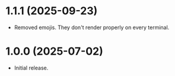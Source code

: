 # 1.1.1 (2025-09-23)
- Removed emojis. They don't render properly on every terminal.

# 1.0.0 (2025-07-02)
- Initial release.